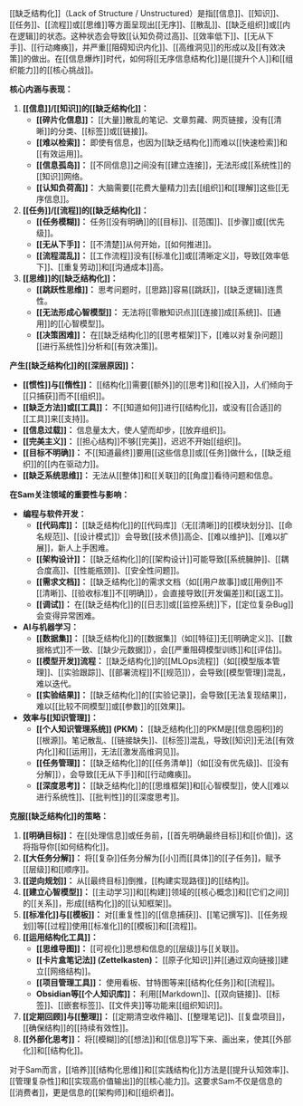 [[缺乏结构化]]（Lack of Structure / Unstructured）是指[[信息]]、[[知识]]、[[任务]]、[[流程]]或[[思维]]等方面呈现出[[无序]]、[[散乱]]、[[缺乏组织]]或[[内在逻辑]]的状态。这种状态会导致[[认知负荷过高]]、[[效率低下]]、[[无从下手]]、[[行动瘫痪]]，并严重[[阻碍知识内化]]、[[高维洞见]]的形成以及[[有效决策]]的做出。在[[信息爆炸]]时代，如何将[[无序信息结构化]]是[[提升个人]]和[[组织能力]]的[[核心挑战]]。

**核心内涵与表现：**

1.  **[[信息]]/[[知识]]的[[缺乏结构化]]：**
    *   **[[碎片化信息]]：** [[大量]]散乱的笔记、文章剪藏、网页链接，没有[[清晰]]的分类、[[标签]]或[[链接]]。
    *   **[[难以检索]]：** 即使有信息，也因为[[缺乏结构化]]而难以[[快速检索]]和[[有效运用]]。
    *   **[[信息孤岛]]：** [[不同信息]]之间没有[[建立连接]]，无法形成[[系统性]]的[[知识]]网络。
    *   **[[认知负荷高]]：** 大脑需要[[花费大量精力]]去[[组织]]和[[理解]]这些[[无序信息]]。
2.  **[[任务]]/[[流程]]的[[缺乏结构化]]：**
    *   **[[任务模糊]]：** 任务[[没有明确]]的[[目标]]、[[范围]]、[[步骤]]或[[优先级]]。
    *   **[[无从下手]]：** [[不清楚]]从何开始，[[如何推进]]。
    *   **[[流程混乱]]：** [[工作流程]]没有[[标准化]]或[[清晰定义]]，导致[[效率低下]]、[[重复劳动]]和[[沟通成本]]高。
3.  **[[思维]]的[[缺乏结构化]]：**
    *   **[[跳跃性思维]]：** 思考问题时，[[思路]]容易[[跳跃]]，[[缺乏逻辑]]连贯性。
    *   **[[无法形成心智模型]]：** 无法将[[零散知识点]][[连接]]成[[系统]]、[[通用]]的[[心智模型]]。
    *   **[[决策困难]]：** 在[[缺乏结构化]]的[[思考框架]]下，[[难以对复杂问题]][[进行系统性]]分析和[[有效决策]]。

**产生[[缺乏结构化]]的[[深层原因]]：**

*   **[[惯性]]与[[惰性]]：** [[结构化]]需要[[额外]]的[[思考]]和[[投入]]，人们倾向于[[只捕获]]而不[[组织]]。
*   **[[缺乏方法]]或[[工具]]：** 不[[知道如何]]进行[[结构化]]，或没有[[合适]]的[[工具]]来[[支持]]。
*   **[[信息过载]]：** 信息量太大，使人望而却步，[[放弃组织]]。
*   **[[完美主义]]：** [[担心结构]]不够[[完美]]，迟迟不开始[[组织]]。
*   **[[目标不明确]]：** 不[[知道最终]]要用[[这些信息]]或[[任务]]做什么，[[缺乏组织]]的[[内在驱动力]]。
*   **[[缺乏系统思维]]：** 无法从[[整体]]和[[关联]]的[[角度]]看待问题和信息。

**在Sam关注领域的重要性与影响：**

*   **编程与软件开发：**
    *   **[[代码库]]：** [[缺乏结构化]]的[[代码库]]（无[[清晰]]的[[模块划分]]、[[命名规范]]、[[设计模式]]）会导致[[技术债]]高企、[[难以维护]]、[[难以扩展]]，新人上手困难。
    *   **[[架构设计]]：** [[缺乏结构化]]的[[架构设计]]可能导致[[系统臃肿]]、[[耦合度高]]、[[性能瓶颈]]、[[安全性问题]]。
    *   **[[需求文档]]：** [[缺乏结构化]]的需求文档（如[[用户故事]]或[[用例]]不[[清晰]]、[[验收标准]]不[[明确]]），会直接导致[[开发偏差]]和[[返工]]。
    *   **[[调试]]：** 在[[缺乏结构化]]的[[日志]]或[[监控系统]]下，[[定位复杂Bug]]会变得异常困难。
*   **AI与机器学习：**
    *   **[[数据集]]：** [[缺乏结构化]]的[[数据集]]（如[[特征]]无[[明确定义]]、[[数据格式]]不一致、[[缺少元数据]]），会[[严重阻碍模型训练]]和[[评估]]。
    *   **[[模型开发]]流程：** [[缺乏结构化]]的[[MLOps流程]]（如[[模型版本管理]]、[[实验跟踪]]、[[部署流程]]不[[规范]]），会导致[[模型管理]]混乱，难以迭代。
    *   **[[实验结果]]：** [[缺乏结构化]]的[[实验记录]]，会导致[[无法复现结果]]，难以[[比较不同模型]]或[[参数]]的[[效果]]。
*   **效率与[[知识管理]]：**
    *   **[[个人知识管理系统]] (PKM)：** [[缺乏结构化]]的PKM是[[信息囤积]]的[[根源]]。笔记散乱、[[链接缺失]]、[[标签]]混乱，导致[[知识]]无法[[有效内化]]和[[运用]]，无法[[激发高维洞见]]。
    *   **[[任务管理]]：** [[缺乏结构化]]的[[任务清单]]（如[[没有优先级]]、[[没有分解]]），会导致[[无从下手]]和[[行动瘫痪]]。
    *   **[[深度思考]]：** [[缺乏结构化]]的[[思维框架]]和[[心智模型]]，使人[[难以进行系统性]]、[[批判性]]的[[深度思考]]。

**克服[[缺乏结构化]]的策略：**

1.  **[[明确目标]]：** 在[[处理信息]]或任务前，[[首先明确最终目标]]和[[价值]]，这将指导你[[如何结构化]]。
2.  **[[大任务分解]]：** 将[[复杂]]任务分解为[[小]]而[[具体]]的[[子任务]]，赋予[[层级]]和[[顺序]]。
3.  **[[逆向规划]]：** 从[[最终目标]]倒推，[[构建实现路径]]的[[结构]]。
4.  **[[建立心智模型]]：** [[主动学习]]和[[构建]]领域的[[核心概念]]和[[它们之间]]的[[关系]]，形成[[结构化]]的[[认知框架]]。
5.  **[[标准化]]与[[模板]]：** 对[[重复性]]的[[信息捕获]]、[[笔记撰写]]、[[任务规划]]等[[过程]]使用[[标准化]]的[[模板]]和[[流程]]。
6.  **[[运用结构化工具]]：**
    *   **[[思维导图]]：** [[可视化]]思想和信息的[[层级]]与[[关联]]。
    *   **[[卡片盒笔记法]] (Zettelkasten)：** [[原子化知识]]并[[通过双向链接]]建立[[网络结构]]。
    *   **[[项目管理工具]]：** 使用看板、甘特图等来[[结构化任务]]和[[流程]]。
    *   **Obsidian等[[个人知识库]]：** 利用[[Markdown]]、[[双向链接]]、[[标签]]、[[嵌套标签]]、[[文件夹]]等功能来[[组织知识]]。
7.  **[[定期回顾]]与[[整理]]：** [[定期清空收件箱]]、[[整理笔记]]、[[复盘项目]]，[[确保结构]]的[[持续有效性]]。
8.  **[[外部化思考]]：** 将[[模糊]]的[[想法]]和[[信息]]写下来、画出来，使其[[外部化]]和[[结构化]]。

对于Sam而言，[[培养]][[结构化思维]]和[[实践结构化]]方法是[[提升认知效率]]、[[管理复杂性]]和[[实现高价值输出]]的[[核心能力]]。这要求Sam不仅是信息的[[消费者]]，更是信息的[[架构师]]和[[组织者]]。